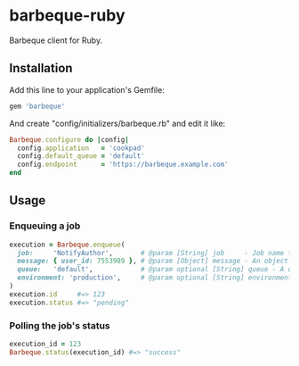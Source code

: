 # barbeque-ruby

Barbeque client for Ruby.

## Installation

Add this line to your application's Gemfile:

```rb
gem 'barbeque'
```

And create "config/initializers/barbeque.rb" and edit it like:

```rb
Barbeque.configure do |config|
  config.application   = 'cookpad'
  config.default_queue = 'default'
  config.endpoint      = 'https://barbeque.example.com'
end
```

## Usage
### Enqueuing a job

```rb
execution = Barbeque.enqueue(
  job:     'NotifyAuthor',       # @param [String] job     - Job name to enqueue.
  message: { user_id: 7553989 }, # @param [Object] message - An object which is serializable as JSON.
  queue:   'default',            # @param optional [String] queue - A queue name to enqueue a job.
  environment: 'production',     # @param optional [String] environment - Optional meta data.
)
execution.id     #=> 123
execution.status #=> "pending"
```

### Polling the job's status

```rb
execution_id = 123
Barbeque.status(execution_id) #=> "success"
```
